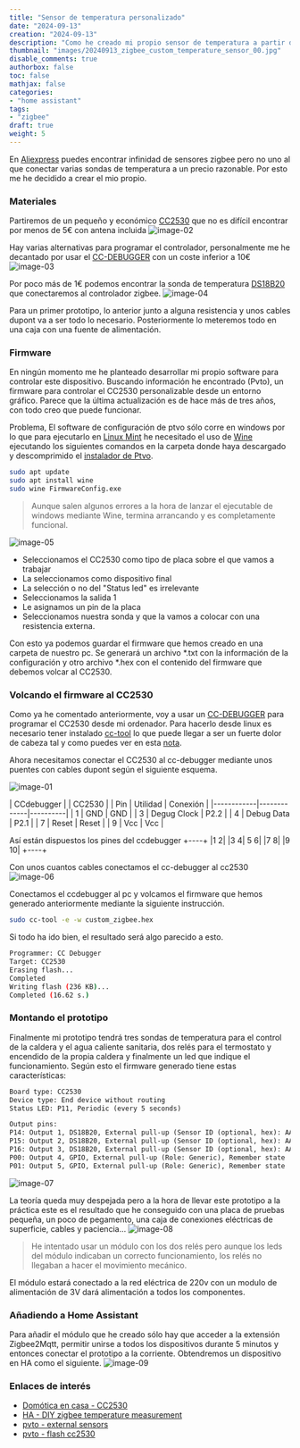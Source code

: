```yaml
---
title: "Sensor de temperatura personalizado"
date: "2024-09-13"
creation: "2024-09-13"
description: "Como he creado mi propio sensor de temperatura a partir de un módulo zigbee"
thumbnail: "images/20240913_zigbee_custom_temperature_sensor_00.jpg"
disable_comments: true
authorbox: false
toc: false
mathjax: false
categories:
- "home assistant"
tags:
- "zigbee"
draft: true
weight: 5
---
```

En [Aliexpress] puedes encontrar infinidad de sensores zigbee pero no uno al que conectar varias sondas de temperatura a un precio razonable. Por esto me he decidido a crear el mio propio.
<!--more-->

### Materiales
Partiremos de un pequeño y económico [CC2530] que no es difícil encontrar por menos de 5€ con antena incluida
![image-02]

Hay varias alternativas para programar el controlador, personalmente me he decantado por usar el [CC-DEBUGGER] con un coste inferior a 10€
![image-03]

Por poco más de 1€ podemos encontrar la sonda de temperatura [DS18B20] que conectaremos al controlador zigbee.
![image-04]

Para un primer prototipo, lo anterior junto a alguna resistencia y unos cables dupont va a ser todo lo necesario. Posteriormente lo meteremos todo en una caja con una fuente de alimentación.

### Firmware
En ningún momento me he planteado desarrollar mi propio software para controlar este dispositivo. Buscando información he encontrado (Pvto), un firmware para controlar el CC2530 personalizable desde un entorno gráfico. Parece que la última actualización es de hace más de tres años, con todo creo que puede funcionar.

Problema, El software de configuración de ptvo sólo corre en windows por lo que para ejecutarlo en [Linux Mint] he necesitado el uso de [Wine] ejecutando los siguientes comandos en la carpeta donde haya descargado y descomprimido el [instalador de Ptvo].

``` bash
sudo apt update
sudo apt install wine
sudo wine FirmwareConfig.exe
```
> Aunque salen algunos errores a la hora de lanzar el ejecutable de windows mediante Wine, termina arrancando y es completamente funcional.

![image-05]

- Seleccionamos el CC2530 como tipo de placa sobre el que vamos a trabajar
- La seleccionamos como dispositivo final
- La selección o no del "Status led" es irrelevante
- Seleccionamos la salida 1
- Le asignamos un pin de la placa
- Seleccionamos nuestra sonda y que la vamos a colocar con una resistencia externa.

Con esto ya podemos guardar el firmware que hemos creado en una carpeta de nuestro pc. Se generará un archivo *.txt con la información de la configuración y otro archivo *.hex con el contenido del firmware que debemos volcar al CC2530.

### Volcando el firmware al CC2530
Como ya he comentado anteriormente, voy a usar un [CC-DEBUGGER] para programar el CC2530 desde mi ordenador. Para hacerlo desde linux es necesario tener instalado [cc-tool] lo que puede llegar a ser un fuerte dolor de cabeza tal y como puedes ver en esta [nota].

Ahora necesitamos conectar el CC2530 al cc-debugger mediante unos puentes con cables dupont según el siguiente esquema.

![image-01]

| CCdebugger |             | CC2530   |
| Pin        | Utilidad    | Conexión |
|------------|-------------|----------|
| 1          | GND         | GND      |
| 3          | Degug Clock | P2.2     |
| 4          | Debug Data  | P2.1     |
| 7          | Reset       | Reset    |
| 9          | Vcc         | Vcc      |

Así están dispuestos los pines del ccdebugger
+----+
|1  2|
|3  4|
 5  6|
|7  8|
|9 10|
+----+

Con unos cuantos cables conectamos el cc-debugger al cc2530
![image-06]

Conectamos el ccdebugger al pc y volcamos el firmware que hemos generado anteriormente mediante la siguiente instrucción.
``` bash
sudo cc-tool -e -w custom_zigbee.hex
```

Si todo ha ido bien, el resultado será algo parecido a esto.
``` bash
Programmer: CC Debugger
Target: CC2530
Erasing flash...
Completed       
Writing flash (236 KB)...
Completed (16.62 s.)
```

### Montando el prototipo
Finalmente mi prototipo tendrá tres sondas de temperatura para el control de la caldera y el agua caliente sanitaria, dos relés para el termostato y encendido de la propia caldera y finalmente un led que indique el funcionamiento. Según esto el firmware generado tiene estas características:

``` txt
Board type: CC2530
Device type: End device without routing
Status LED: P11, Periodic (every 5 seconds)

Output pins:
P14: Output 1, DS18B20, External pull-up (Sensor ID (optional, hex): AA-BB-CC-DD-EE-FF-01-02, Mode: Multiple on bus, Auto-detect)
P15: Output 2, DS18B20, External pull-up (Sensor ID (optional, hex): AA-BB-CC-DD-EE-FF-01-02, Mode: Multiple on bus, Auto-detect)
P16: Output 3, DS18B20, External pull-up (Sensor ID (optional, hex): AA-BB-CC-DD-EE-FF-01-02, Mode: Multiple on bus, Auto-detect)
P00: Output 4, GPIO, External pull-up (Role: Generic), Remember state
P01: Output 5, GPIO, External pull-up (Role: Generic), Remember state
```
![image-07]

La teoría queda muy despejada pero a la hora de llevar este prototipo a la práctica este es el resultado que he conseguido con una placa de pruebas pequeña, un poco de pegamento, una caja de conexiones eléctricas de superficie, cables y paciencia...
![image-08]

> He intentado usar un módulo con los dos relés pero aunque los leds del módulo indicaban un correcto funcionamiento, los relés no llegaban a hacer el movimiento mecánico.

El módulo estará conectado a la red eléctrica de 220v con un modulo de alimentación de 3V dará alimentación a todos los componentes.

### Añadiendo a Home Assistant
Para añadir el módulo que he creado sólo hay que acceder a la extensión Zigbee2Mqtt, permitir unirse a todos los dispositivos durante 5 minutos y entonces conectar el prototipo a la corriente. Obtendremos un dispositivo en HA como el siguiente.
![image-09]


### Enlaces de interés
- [Domótica en casa - CC2530](https://domoticaencasa.es/tutorial-ampliamos-cobertura-zigbee2mqtt-cc2530-cc2531/)
- [HA - DIY zigbee temperature measurement](https://community.home-assistant.io/t/diy-zigbee-4x-ds18b20-temperature-measurement/246584)
- [pvto - external sensors](https://ptvo.info/zigbee-configurable-firmware-features/external-sensors/ds18b20/)
- [pvto - flash cc2530](https://ptvo.info/how-to-select-and-flash-cc2530-144/)


[Aliexpress]: https://aliexpress.com/
[CC2530]: https://www.ti.com/lit/gpn/cc2530
[CC-DEBUGGER]: https://www.ti.com/tool/CC-DEBUGGER
[cc-tool]: https://github.com/dashesy/cc-tool
[DS18B20]: https://www.analog.com/en/products/ds18b20.html#part-details
[instalador de Ptvo]: https://ptvo.info/download/ptvo-firmware-latest.zip
[Linux Mint]: https://www.linuxmint.com
[nota]: https://sherblog.es/brain/#0b8d3fe0-0bc7-4845-8028-7a2042137b4b
[Pvto]: https://ptvo.info
[Wine]: https://www.winehq.org

[image-01]: /images/20240913_zigbee_custom_temperature_sensor_01.jpg
[image-02]: /images/20240913_zigbee_custom_temperature_sensor_02.jpg
[image-03]: /images/20240913_zigbee_custom_temperature_sensor_03.jpg
[image-04]: /images/20240913_zigbee_custom_temperature_sensor_04.jpg
[image-05]: /images/20240913_zigbee_custom_temperature_sensor_05.jpg
[image-06]: /images/20240913_zigbee_custom_temperature_sensor_06.jpg
[image-07]: /images/20240913_zigbee_custom_temperature_sensor_07.jpg
[image-08]: /images/20240913_zigbee_custom_temperature_sensor_08.jpg
[image-09]: /images/20240913_zigbee_custom_temperature_sensor_09.jpg

